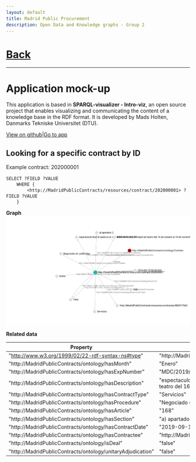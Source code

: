 ```yaml
---
layout: default
title: Madrid Public Procurement
description: Open Data and Knowledge graphs - Group 2
---
```


# [Back](./index.html) 

* * *

# Application mock-up

This application is based in **SPARQL-visualizer - Intro-viz**, an open source project that enables visualizing and communicating the content of a knowledge base in the RDF format. It is developed by Mads Holten, Danmarks Tekniske Universitet (DTU).

[View on github](https://github.com/MadsHolten/sparql-visualizer)|[Go to app](https://madsholten.github.io/sparql-visualizer/)


## Looking for a specific contract by ID

Example contract: 202000001

	SELECT ?FIELD ?VALUE
		WHERE {
			<http://MadridPublicContracts/resources/contract/202000001> ?FIELD ?VALUE
		}
**Graph**
![Contract](./assets/contract_graph.svg)

**Related data**

|   Property                                                  |   Value                                                                                                                      | 
|-------------------------------------------------------------|------------------------------------------------------------------------------------------------------------------------------| 
| "http://www.w3.org/1999/02/22-rdf-syntax-ns#type"           | "http://MadridPublicContracts/ontology/Contrato"                                                                             | 
| "http://MadridPublicContracts/ontology/hasMonth"            | "Enero"                                                                                                                      | 
| "http://MadridPublicContracts/ontology/hasExpNumber"        | "MDC/2019/00177"                                                                                                             | 
| "http://MadridPublicContracts/ontology/hasDescription"      | "espectaculo teatral quien es el sr schmitt en la sala principal del teatro del 16 de octubre al 10 de noviembre (t.espaol)" | 
| "http://MadridPublicContracts/ontology/hasContractType"     | "Servicios"                                                                                                                  | 
| "http://MadridPublicContracts/ontology/hasProcedure"        | "Negociado sin publicidad"                                                                                                   | 
| "http://MadridPublicContracts/ontology/hasArticle"          | "168"                                                                                                                        | 
| "http://MadridPublicContracts/ontology/hasSection"          | "a) apartado 2"                                                                                                              | 
| "http://MadridPublicContracts/ontology/hasContractDate"     | "2019-09-13T00:00:00Z"                                                                                                       | 
| "http://MadridPublicContracts/ontology/hasContractee"       | "http://MadridPublicContracts/resources/contractee/B82917063"                                                                | 
| "http://MadridPublicContracts/ontology/isDeal"              | "false"                                                                                                                      | 
| "http://MadridPublicContracts/ontology/unitaryAdjudication" | "false"                                                                                                                      | 




